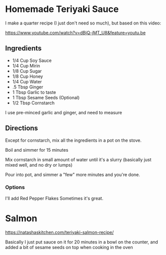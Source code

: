 
# Homemade Teriyaki Sauce
I make a quarter recipe (I just don't need so much), but based on this video:

https://www.youtube.com/watch?v=dBjQ-jMT_U8&feature=youtu.be

## Ingredients
* 1/4 Cup Soy Sauce
* 1/4 Cup Mirin
* 1/8 Cup Sugar
* 1/8 Cup Honey
* 1/4 Cup Water
* .5 Tbsp Ginger
* 1 Tbsp Garlic to taste
* 1 Tbsp Sesame Seeds (Optional)
* 1/2 Tbsp Cornstarch

I use pre-minced garlic and ginger, and need to measure

## Directions
Except for cornstarch, mix all the ingredients in a pot on the stove.

Boil and simmer for 15 minutes

Mix cornstarch in small amount of water until it's a slurry (basically just mixed well, and no dry or lumps)

Pour into pot, and simmer a "few" more minutes and you're done.

### Options
I'll add Red Pepper Flakes Sometimes it's great.


# Salmon
https://natashaskitchen.com/teriyaki-salmon-recipe/

Basically I just put sauce on it for 20 minutes in a bowl on the counter, and added a bit of sesame seeds on top when cooking in the oven
